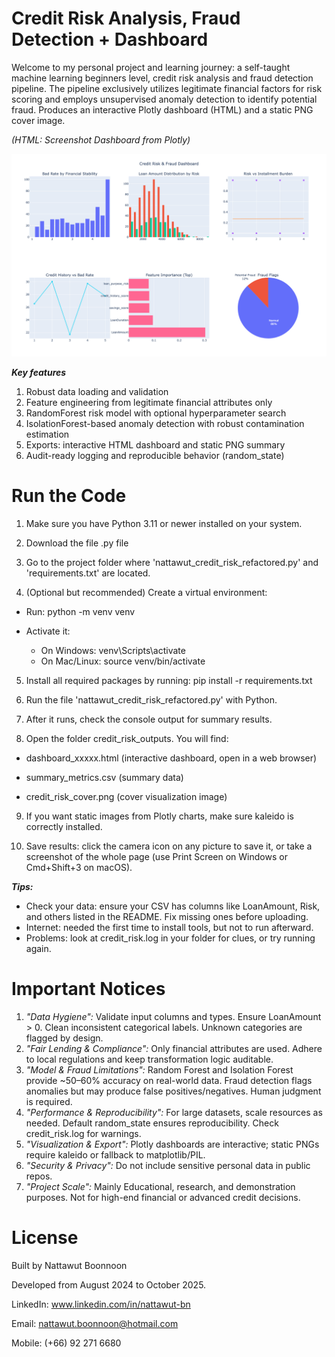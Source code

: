 # Credit Risk Analysis, Fraud Detection + Dashboard
Welcome to my personal project and learning journey: a self-taught machine learning beginners level, credit risk analysis and fraud detection pipeline. The pipeline exclusively utilizes legitimate financial factors for risk scoring and employs unsupervised anomaly detection to identify potential fraud. Produces an interactive Plotly dashboard (HTML) and a static PNG cover image.

*(HTML: Screenshot Dashboard from Plotly)* <p><p/>
![Fraud Detection Summary Demo](Screenshot_Dashboard.png) <p><p/>

***Key features***

1. Robust data loading and validation
2. Feature engineering from legitimate financial attributes only
3. RandomForest risk model with optional hyperparameter search
4. IsolationForest-based anomaly detection with robust contamination estimation
5. Exports: interactive HTML dashboard and static PNG summary
6. Audit-ready logging and reproducible behavior (random_state)

# Run the Code
1. Make sure you have Python 3.11 or newer installed on your system.

2. Download the file .py file

3. Go to the project folder where 'nattawut_credit_risk_refactored.py' and 'requirements.txt' are located.

4. (Optional but recommended) Create a virtual environment:

- Run: python -m venv venv

- Activate it:

  - On Windows: venv\Scripts\activate
  - On Mac/Linux: source venv/bin/activate

5. Install all required packages by running: pip install -r requirements.txt

6. Run the file 'nattawut_credit_risk_refactored.py' with Python.

7. After it runs, check the console output for summary results.

8. Open the folder credit_risk_outputs. You will find:

- dashboard_xxxxx.html (interactive dashboard, open in a web browser)

- summary_metrics.csv (summary data)

- credit_risk_cover.png (cover visualization image)

9. If you want static images from Plotly charts, make sure kaleido is correctly installed. <p><p/>

10. Save results: click the camera icon on any picture to save it, or take a screenshot of the whole page (use Print Screen on Windows or Cmd+Shift+3 on macOS).

***Tips:***
- Check your data: ensure your CSV has columns like LoanAmount, Risk, and others listed in the README. Fix missing ones before uploading.
- Internet: needed the first time to install tools, but not to run afterward.
- Problems: look at credit_risk.log in your folder for clues, or try running again.

# Important Notices
1. *"Data Hygiene":* Validate input columns and types. Ensure LoanAmount > 0. Clean inconsistent categorical labels. Unknown categories are flagged by design.
2. *"Fair Lending & Compliance":* Only financial attributes are used. Adhere to local regulations and keep transformation logic auditable.
3. *"Model & Fraud Limitations":* Random Forest and Isolation Forest provide ~50–60% accuracy on real-world data. Fraud detection flags anomalies but may produce false positives/negatives. Human judgment is required.
4. *"Performance & Reproducibility":* For large datasets, scale resources as needed. Default random_state ensures reproducibility. Check credit_risk.log for warnings.
5. *"Visualization & Export":* Plotly dashboards are interactive; static PNGs require kaleido or fallback to matplotlib/PIL.
6. *"Security & Privacy":* Do not include sensitive personal data in public repos.
7. *"Project Scale":* Mainly Educational, research, and demonstration purposes. Not for high-end financial or advanced credit decisions.

# License
Built by Nattawut Boonnoon <p><p/>
Developed from August 2024 to October 2025.<p><p/>
LinkedIn: www.linkedin.com/in/nattawut-bn <p><p/>
Email: nattawut.boonnoon@hotmail.com <p><p/>
Mobile: (+66) 92 271 6680 <p><p/>
